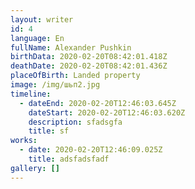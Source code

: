 ```yaml
---
layout: writer
id: 4
language: En
fullName: Alexander Pushkin
birthData: 2020-02-20T08:42:01.418Z
deathDate: 2020-02-20T08:42:01.436Z
placeOfBirth: Landed property
image: /img/шьп2.jpg
timeline:
  - dateEnd: 2020-02-20T12:46:03.645Z
    dateStart: 2020-02-20T12:46:03.620Z
    description: sfadsgfa
    title: sf
works:
  - date: 2020-02-20T12:46:09.025Z
    title: adsfadsfadf
gallery: []
---
```


